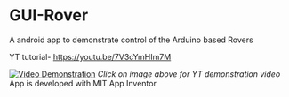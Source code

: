 # GUI-Rover
A android app to demonstrate control of the Arduino based Rovers

YT tutorial- 
https://youtu.be/7V3cYmHIm7M

[![Video Demonstration](https://imgur.com/a/bpR8yUl)](https://youtu.be/7V3cYmHIm7M)
*Click on image above for YT demonstration video*
App is developed with MIT App Inventor
